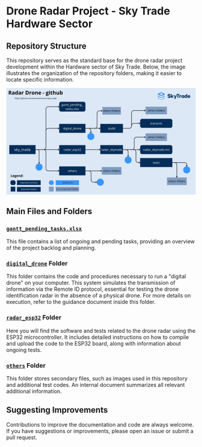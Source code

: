 # Drone Radar Project - Sky Trade Hardware Sector

## Repository Structure
This repository serves as the standard base for the drone radar project development within the Hardware sector of Sky Trade. Below, the image illustrates the organization of the repository folders, making it easier to locate specific information.

![Folder Organization](others/images/folders_radar_drone.jpg)

## Main Files and Folders

### [`gantt_pending_tasks.xlsx`](https://github.com/samuelsmeurer/sky_trade/tree/main/gantt_pending_tasks.xlsx)
This file contains a list of ongoing and pending tasks, providing an overview of the project backlog and planning.

### [`digital_drone`](https://github.com/samuelsmeurer/sky_trade/tree/main/digital_drone) Folder
This folder contains the code and procedures necessary to run a "digital drone" on your computer. This system simulates the transmission of information via the Remote ID protocol, essential for testing the drone identification radar in the absence of a physical drone. For more details on execution, refer to the guidance document inside this folder.

### [`radar_esp32`](https://github.com/samuelsmeurer/sky_trade/tree/main/radar_esp32/radar_skytrade) Folder
Here you will find the software and tests related to the drone radar using the ESP32 microcontroller. It includes detailed instructions on how to compile and upload the code to the ESP32 board, along with information about ongoing tests.

### [`others`](https://github.com/samuelsmeurer/sky_trade/tree/main/others) Folder
This folder stores secondary files, such as images used in this repository and additional test codes. An internal document summarizes all relevant additional information.

## Suggesting Improvements

Contributions to improve the documentation and code are always welcome. If you have suggestions or improvements, please open an issue or submit a pull request.

